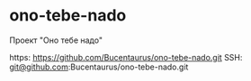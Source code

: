 # ono-tebe-nado
Проект "Оно тебе надо"

https: https://github.com/Bucentaurus/ono-tebe-nado.git
SSH: git@github.com:Bucentaurus/ono-tebe-nado.git
